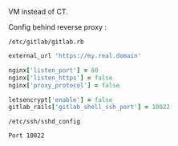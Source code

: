 VM instead of CT.

Config behind reverse proxy :

`/etc/gitlab/gitlab.rb`

```rb
external_url 'https://my.real.domain'

nginx['listen_port'] = 80
nginx['listen_https'] = false
nginx['proxy_protocol'] = false

letsencrypt['enable'] = false
gitlab_rails['gitlab_shell_ssh_port'] = 10022
```

`/etc/ssh/sshd_config`

```
Port 10022
```